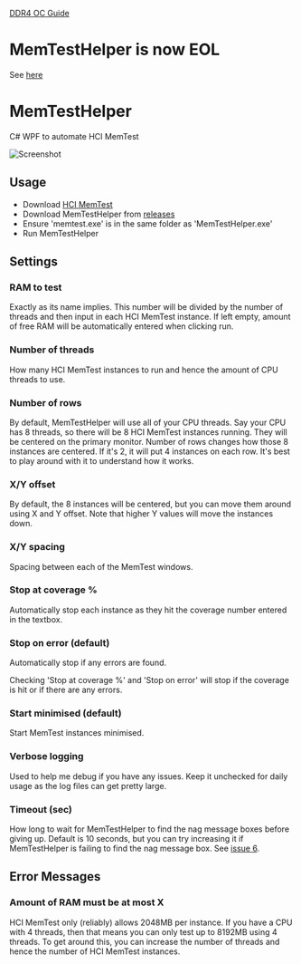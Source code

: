 [DDR4 OC Guide](https://github.com/integralfx/MemTestHelper/blob/master/DDR4%20OC%20Guide.md)

# MemTestHelper is now EOL
See [here](https://github.com/integralfx/MemTestHelper/issues/8#issuecomment-556867381)

# MemTestHelper
C# WPF to automate HCI MemTest

![Screenshot](https://github.com/integralfx/MemTestHelper/blob/master/memtesthelper.png)

## Usage
* Download [HCI MemTest](https://hcidesign.com/memtest/download.html)
* Download MemTestHelper from [releases](https://github.com/integralfx/MemTestHelper/releases)
* Ensure 'memtest.exe' is in the same folder as 'MemTestHelper.exe'
* Run MemTestHelper

## Settings
### RAM to test
Exactly as its name implies. This number will be divided by the number of threads and then input in each HCI MemTest instance. If left empty, amount of free RAM will be automatically entered when clicking run.

### Number of threads
How many HCI MemTest instances to run and hence the amount of CPU threads to use.

### Number of rows
By default, MemTestHelper will use all of your CPU threads. Say your CPU has 8 threads, so there will be 8 HCI MemTest instances running. They will be centered on the primary monitor. Number of rows changes how those 8 instances are centered. If it's 2, it will put 4 instances on each row. It's best to play around with it to understand how it works.

### X/Y offset
By default, the 8 instances will be centered, but you can move them around using X and Y offset. Note that higher Y values will move the instances down.

### X/Y spacing
Spacing between each of the MemTest windows.

### Stop at coverage %
Automatically stop each instance as they hit the coverage number entered in the textbox.

### Stop on error (default)
Automatically stop if any errors are found.

Checking 'Stop at coverage %' and 'Stop on error' will stop if the coverage is hit or if there are any errors.

### Start minimised (default)
Start MemTest instances minimised.

### Verbose logging
Used to help me debug if you have any issues. Keep it unchecked for daily usage as the log files can get pretty large.

### Timeout (sec)
How long to wait for MemTestHelper to find the nag message boxes before giving up. Default is 10 seconds, but you can try increasing it if MemTestHelper is failing to find the nag message box. See [issue 6](https://github.com/integralfx/MemTestHelper/issues/6).

## Error Messages
### Amount of RAM must be at most X
HCI MemTest only (reliably) allows 2048MB per instance. If you have a CPU with 4 threads, then that means you can only test up to 8192MB using 4 threads. To get around this, you can increase the number of threads and hence the number of HCI MemTest instances. 
